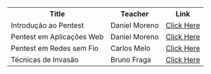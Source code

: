 <table>
    <tr>
        <th>Title</th>
        <th>Teacher</th>
        <th>Link</th>
    </tr>
    <tr>
        <td>Introdução ao Pentest</td>
        <td>Daniel Moreno</td>
        <td> <a href="https://www.amazon.com.br/Introdu%C3%A7%C3%A3o-ao-Pentest-Daniel-Moreno/dp/8575228072/ref=asc_df_8575228072/?tag=googleshopp00-20&linkCode=df0&hvadid=379773616949&hvpos=&hvnetw=g&hvrand=199794175158693113&hvpone=&hvptwo=&hvqmt=&hvdev=c&hvdvcmdl=&hvlocint=&hvlocphy=1032068&hvtargid=pla-850530960141&psc=1"> Click Here </a> </td>
    </tr>
    <tr>
        <td>Pentest em Aplicações Web</td>
        <td>Daniel Moreno</td>
        <td> <a href="https://www.amazon.com.br/Pentest-Aplica%C3%A7%C3%B5es-Web-Daniel-Moreno/dp/8575226134/ref=asc_df_8575226134/?tag=googleshopp00-20&linkCode=df0&hvadid=379715964603&hvpos=&hvnetw=g&hvrand=199794175158693113&hvpone=&hvptwo=&hvqmt=&hvdev=c&hvdvcmdl=&hvlocint=&hvlocphy=1032068&hvtargid=pla-809227153816&psc=1"> Click Here </a> </td>
    </tr>
    <tr>
        <td>Pentest em Redes sem Fio</td>
        <td>Carlos Melo</td>
        <td> <a href="https://www.amazon.com.br/Pentest-em-Redes-sem-Fio/dp/8575224832/ref=asc_df_8575224832/?tag=googleshopp00-20&linkCode=df0&hvadid=379715964603&hvpos=&hvnetw=g&hvrand=199794175158693113&hvpone=&hvptwo=&hvqmt=&hvdev=c&hvdvcmdl=&hvlocint=&hvlocphy=1032068&hvtargid=pla-809606892413&psc=1"> Click Here </a> </td>
    </tr>
    <tr>
        <td>Técnicas de Invasão</td>
        <td>Bruno Fraga</td>
        <td> <a href="https://www.amazon.com.br/T%C3%A9cnicas-Invas%C3%A3o-Aprenda-t%C3%A9cnicas-invas%C3%B5es/dp/6550440181/ref=asc_df_6550440181/?tag=googleshopp00-20&linkCode=df0&hvadid=379773616949&hvpos=&hvnetw=g&hvrand=199794175158693113&hvpone=&hvptwo=&hvqmt=&hvdev=c&hvdvcmdl=&hvlocint=&hvlocphy=1032068&hvtargid=pla-848958730978&psc=1"> Click Here </a> </td>
    </tr>
</table>
